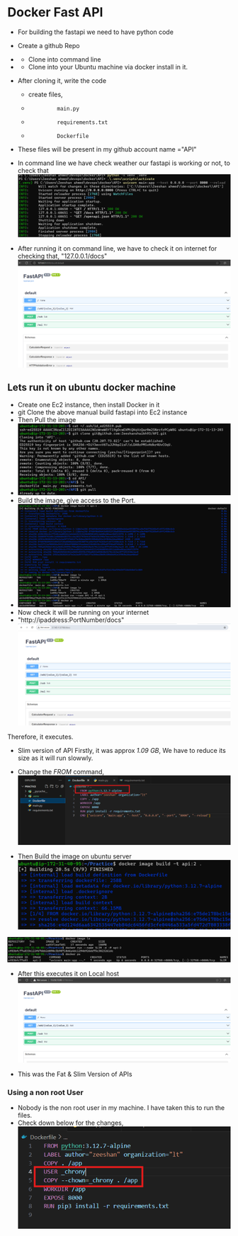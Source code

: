 # Docker Fast API 

* For building the fastapi we need to have python code 
* Create a github Repo
*   - Clone into command line 
*   - Clone into your Ubuntu machine via docker install in it.
* After cloning it, write the code 
     - create files, 
     -              main.py 
     -              requirements.txt
     -              Dockerfile
* These files will be present in my github account name ="API"

* In command line we have check weather our fastapi is working or not, to check that  
![Preview](images/docker.01.png)
* After running it on command line, we have to check it on internet for checking that, "127.0.0.1/docs"
![Preview](images/docker.02.png)

## Lets run it on ubuntu docker machine

* Create one Ec2 instance, then install Docker in it
* git Clone the above manual build fastapi into Ec2 instance
* Then Pull the image 
* ![Preview](images/docker.03.png)
* Build the image, give access to the Port. 
* ![Preview](images/docker.04.png)
* Now check it will be running on your internet 
*   "http://ipaddress:PortNumber/docs"
 ![Preview](images/docker.05.png)

Therefore, it executes.


* Slim version of API 
    Firstly, it was approx *1.09 GB*, We have to reduce its size as it will run slowwly.
* Change the *FROM* command,   
![Preview](images/docker.06.png)

* Then Build the image on ubuntu server
![Preview](images/docker.07.png)
 
![Preview](images/docker.08.png) 

* After this executes it on Local host 
![Preview](images/docker.09.png)

* This was the Fat & Slim Version of APIs 

### Using a non root User

* Nobody is the non root user in my machine. I have taken this to run the files.
* Check down below for the changes, 
  ![Preview](images/docker.10.png)